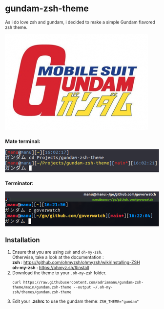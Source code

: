 # gundam-zsh-theme

As i do love zsh and gundam, i decided to make a simple Gundam flavored zsh theme.<br>

![mobile-suit-gundam](/assets/mobile-suit-gundam.png)

### Mate terminal:

![mate-terminal](/assets/mate-terminal.png)

### Terminator:

![terminator](/assets/terminator.png)

## Installation

1. Ensure that you are using `zsh` and `oh-my-zsh`.<br>
   Otherwise, take a look at the documentation :<br>
   **zsh** : https://github.com/ohmyzsh/ohmyzsh/wiki/Installing-ZSH <br>
   **oh-my-zsh** : https://ohmyz.sh/#install<br>
2. Download the theme to your `.oh-my-zsh` folder.<br>
   ```
   curl https://raw.githubusercontent.com/adriamanu/gundam-zsh-theme/main/gundam.zsh-theme --output ~/.oh-my-zsh/themes/gundam.zsh-theme
   ```
3. Edit your **.zshrc** to use the gundam theme:
   `ZSH_THEME="gundam"`
